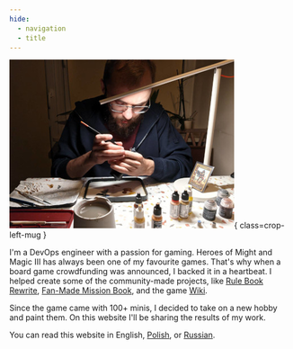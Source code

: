 ```yaml
---
hide:
  - navigation
  - title
---
```

![qwrtln](assets/images/photo.jpeg){ class=crop-left-mug }

I'm a DevOps engineer with a passion for gaming.
Heroes of Might and Magic III has always been one of my favourite games.
That's why when a board game crowdfunding was announced, I backed it in a heartbeat.
I helped create some of the community-made projects, like [Rule Book Rewrite](https://github.com/Heegu-sama/Homm3BG), [Fan-Made Mission Book](https://github.com/qwrtln/Homm3BG-mission-book), and the game [Wiki](https://homm3bg.wiki/).

Since the game came with 100+ minis, I decided to take on a new hobby and paint them.
On this website I'll be sharing the results of my work.

You can read this website in English, [Polish](https://pl.paint-h3.qwrtln.nl), or [Russian](https://ru.paint-h3.qwrtln.nl).
